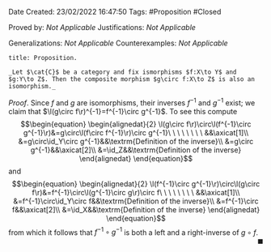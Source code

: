 <div class="topSpace"></div>

Date Created: 23/02/2022 16:47:50
Tags: #Proposition #Closed 

Proved by: _Not Applicable_
Justifications: _Not Applicable_

Generalizations: _Not Applicable_
Counterexamples: _Not Applicable_

``` ad-Proposition
title: Proposition.

_Let $\cat{C}$ be a category and fix ismorphisms $f:X\to Y$ and $g:Y\to Z$. Then the composite morphism $g\circ f:X\to Z$ is also an isomorphism._

```

_Proof_. Since $f$ and $g$ are isomorphisms, their inverses $f^{-1}$ and $g^{-1}$ exist; we claim that $\l(g\circ f\r)^{-1}=f^{-1}\circ g^{-1}$. To see this compute
$$\begin{equation}
    \begin{alignedat}{2}
        \l(g\circ f\r)\circ\l(f^{-1}\circ g^{-1}\r)&=g\circ\l(f\circ f^{-1}\r)\circ g^{-1}\ \ \ \ \ \ \ \ &&\axicat[1]\\
        &=g\circ\id_Y\circ g^{-1}&&\textrm{Definition of the inverse}\\
        &=g\circ g^{-1}&&\axicat[2]\\
        &=\id_Z&&\textrm{Definition of the inverse}
    \end{alignedat}
\end{equation}$$
and
$$\begin{equation}
    \begin{alignedat}{2}
        \l(f^{-1}\circ g^{-1}\r)\circ\l(g\circ f\r)&=f^{-1}\circ\l(g^{-1}\circ g\r)\circ f\ \ \ \ \ \ \ \ &&\axicat[1]\\
        &=f^{-1}\circ\id_Y\circ f&&\textrm{Definition of the inverse}\\
        &=f^{-1}\circ f&&\axicat[2]\\
        &=\id_X&&\textrm{Definition of the inverse}
    \end{alignedat}
\end{equation}$$
from which it follows that $f^{-1}\circ g^{-1}$ is both a left and a right-inverse of $g\circ f$.<span style="float:right;">$\blacksquare$</span>
